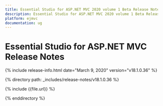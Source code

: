 ```yaml
---
title: Essential Studio for ASP.NET MVC 2020 volume 1 Beta Release Notes  
description: Essential Studio for ASP.NET MVC 2020 volume 1 Beta Release Notes  
platform: ejmvc
documentation: ug
---
```


# Essential Studio for ASP.NET MVC  Release Notes  

{% include release-info.html date="March 9, 2020"  version="v18.1.0.36" %} 


{% directory path: _includes/release-notes/v18.1.0.36 %}

{% include {{file.url}} %}

{% enddirectory %}